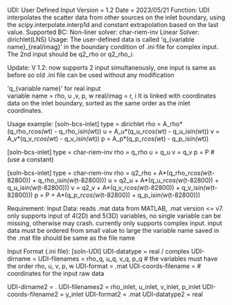 UDI: User Defined Input
Version = 1.2
Date = 2023/05/21
Function:
UDI interpolates the scatter data from other sources on the inlet boundary, using the scipy.interpolate.interp1d and constant extrapolation based on the last value.
Supported BC:
Non-liner solver: char-riem-inv
Linear Solver: dirichlet(LNS)
Usage:
The user-defined data is called 'q_{variable name}_{real/imag}' in the boundary condition of .ini file for complex input.
The 2nd input should be q2_rho or q2_rho_i.

Update:
V 1.2: now supports 2 input simultaneously, one input is same as before so old .ini file can be used without any modification

'q_{variable name}' for real input  
variable name = rho, u ,v, p, w
real/imag = r, i
It is linked with coordinates data on the inlet boundary, sorted as the same order as the inlet coordinates.

Usage example:
[soln-bcs-inlet]
type = dirichlet
rho = A_rho*(q_rho_r*cos(w*t) - q_rho_i*sin(w*t))
u = A_u*(q_u_r*cos(w*t) - q_u_i*sin(w*t))
v = A_v*(q_v_r*cos(w*t) - q_v_i*sin(w*t))
p = A_p*(q_p_r*cos(w*t) - q_p_i*sin(w*t))

[soln-bcs-inlet]
type = char-riem-inv
rho = q_rho
u = q_u
v = q_v
p = P #(use a constant)

[soln-bcs-inlet]
type = char-riem-inv
rho = q2_rho + A*(q_rho_r*cos(w*(t-82800)) + q_rho_i*sin(w*(t-82800)))
u = q2_u + A*(q_u_r*cos(w*(t-82800)) + q_u_i*sin(w*(t-82800)))
v = q2_v + A*(q_v_r*cos(w*(t-82800)) + q_v_i*sin(w*(t-82800)))
p = P + A*(q_p_r*cos(w*(t-82800)) + q_p_i*sin(w*(t-82800)))

Requirement:
Input Data:
reads .mat data from MATLAB, .mat version <= v7.
only supports input of 4(2D) and 5(3D) variables, no single variable can be missing, otherwise may crash.
currently only supports complex input.
input data must be ordered from small value to large 
the variable name saved in the .mat file should be same as the file name

Input Format (.ini file):
[soln-UDI]
UDI-datatype = real / complex
UDI-dirname = 
UDI-filenames = rho_q, u_q, v_q, p_q # the variables must have the order rho, u, v, p, w
UDI-format = .mat
UDI-coords-filename = # coordinates for the input raw data

UDI-dirname2 = .
UDI-filenames2 = rho_inlet, u_inlet, v_inlet, p_inlet
UDI-coords-filename2 = y_inlet
UDI-format2 = .mat
UDI-datatype2 = real